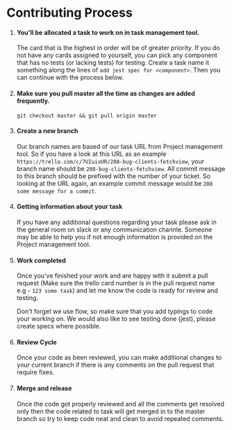 # Contributing Process

1. #### You'll be allocated a task to work on in task management tool.

   The card that is the highest in order will be of greater priority. If you do not have any cards assigned to yourself, you can pick any component that has no tests (or lacking tests) for testing. Create a task name it something along the lines of `add jest spec for <component>`. Then you can continue with the process below.

2. #### Make sure you pull master all the time as changes are added frequently.

   `git checkout master && git pull origin master`

3. #### Create a new branch

   Our branch names are based of our task URL from Project management tool. So if you have a look at this URL as an example `https://trello.com/c/7UIuixUR/208-bug-clients-fetchview`, your branch name should be `208-bug-clients-fetchview`. All commit message to this branch should be prefixed with the number of your ticket. So looking at the URL again, an example commit message would be `208 some message for a commit`.

4. #### Getting information about your task

   If you have any additional questions regarding your task please ask in the general room on slack or any communication channle. Someone may be able to help you if not enough information is provided on the Project management tool.

5. #### Work completed

   Once you've finished your work and are happy with it submit a pull request (Make sure the trello card number is in the pull request name e.g - `123 some task`) and let me know the code is ready for review and testing.

   Don't forget we use flow, so make sure that you add typings to code your working on. We would also like to see testing done (jest), please create specs where possible.

6. #### Review Cycle

   Once your code as been reviewed, you can make additional changes to your current branch if there is any comments on the pull request that require fixes.

7. #### Merge and release

   Once the code got properly reviewed and all the comments get resolved only then the code related to task will get merged in to the master branch so try to keep code neat and clean to avoid repeated comments.
